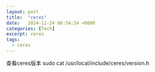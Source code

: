 ```yaml
---
layout: post
title:  "ceres"
date:   2024-11-24 06:54:24 +0800
categories: [Tech]
excerpt: ceres
tags:
  - ceres
---
```



查看ceres版本
sudo cat /usr/local/include/ceres/version.h